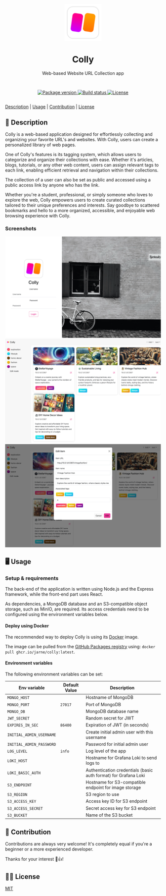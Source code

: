 <p align="center">
    <img src=".github/.media/colly-logo.png" width="120" height="120" alt="Colly app logo">
</p>

<h1 align="center">Colly</h1>
<p align="center">Web-based Website URL Collection app</p>

<br>

<p align="center">
    <a href="https://github.com/jarne/colly/blob/main/package.json">
        <img src="https://img.shields.io/github/package-json/v/jarne/colly.svg" alt="Package version">
    </a>
    <a href="https://circleci.com/gh/jarne/colly">
        <img src="https://circleci.com/gh/jarne/colly.svg?style=shield" alt="Build status">
    </a>
    <a href="https://github.com/jarne/colly/blob/main/LICENSE">
        <img src="https://img.shields.io/github/license/jarne/colly.svg" alt="License">
    </a>
</p>

##

[Description](#-description) | [Usage](#-usage) | [Contribution](#-contribution) | [License](#%EF%B8%8F-license)

## 📙 Description

Colly is a web-based application designed for effortlessly collecting and organizing your favorite URL's and websites.
With Colly, users can create a personalized library of web pages.

One of Colly's features is its tagging system, which allows users to categorize and organize their collections with ease.
Whether it's articles, blogs, tutorials, or any other web content, users can assign relevant tags to each link,
enabling efficient retrieval and navigation within their collections.

The collection of a user can also be set as public and accessed using a public access link by
anyone who has the link.

Whether you're a student, professional, or simply someone who loves to explore the web,
Colly empowers users to create curated collections tailored to their unique preferences and interests.
Say goodbye to scattered bookmarks and hello to a more organized, accessible, and enjoyable web browsing experience with Colly.

### Screenshots

<img src=".github/.media/screenshot-login.png" alt="Screenshot of Colly login page">

<img src=".github/.media/screenshot-dashboard.png" alt="Colly item dashboard">

<img src=".github/.media/screenshot-item-edit.png" alt="Item edit view">

## 🖥 Usage

### Setup & requirements

The back-end of the application is written using Node.js and the Express framework, while
the front-end part uses React.

As dependencies, a MongoDB database and an S3-compatible object storage, such as MinIO,
are required. Its access credentials need to be configured using the environment variables below.

#### Deploy using Docker

The recommended way to deploy Colly is using its [Docker](./Dockerfile) image.

The image can be pulled from the
[GitHub Packages registry](https://github.com/users/jarne/packages/container/package/colly)
using: `docker pull ghcr.io/jarne/colly:latest`.

#### Environment variables

The following environment variables can be set:

| Env variable             | Default Value | Description                                                     |
| ------------------------ | ------------- | --------------------------------------------------------------- |
| `MONGO_HOST`             |               | Hostname of MongoDB                                             |
| `MONGO_PORT`             | `27017`       | Port of MongoDB                                                 |
| `MONGO_DB`               |               | MongoDB database name                                           |
| `JWT_SECRET`             |               | Random secret for JWT                                           |
| `EXPIRES_IN_SEC`         | `86400`       | Expiration of JWT (in seconds)                                  |
| `INITIAL_ADMIN_USERNAME` |               | Create initial admin user with this username                    |
| `INITIAL_ADMIN_PASSWORD` |               | Password for initial admin user                                 |
| `LOG_LEVEL`              | `info`        | Log level of the app                                            |
| `LOKI_HOST`              |               | Hostname for Grafana Loki to send logs to                       |
| `LOKI_BASIC_AUTH`        |               | Authentication credentials (basic auth format) for Grafana Loki |
| `S3_ENDPOINT`            |               | Hostname for S3-compatible endpoint for image storage           |
| `S3_REGION`              |               | S3 region to use                                                |
| `S3_ACCESS_KEY`          |               | Access key ID for S3 endpoint                                   |
| `S3_ACCESS_SECRET`       |               | Secret access key for S3 endpoint                               |
| `S3_BUCKET`              |               | Name of the S3 bucket                                           |

## 🙋‍ Contribution

Contributions are always very welcome! It's completely equal if you're a beginner or a more experienced developer.

Thanks for your interest 🎉👍!

## 👨‍⚖️ License

[MIT](https://github.com/jarne/colly/blob/main/LICENSE)
